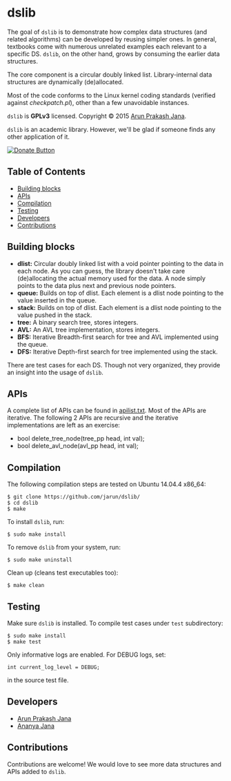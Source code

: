 # dslib
The goal of `dslib` is to demonstrate how complex data structures (and related algorithms) can be developed by reusing simpler ones. In general, textbooks come with numerous unrelated examples each relevant to a specific DS. `dslib`, on the other hand, grows by consuming the earlier data structures.

The core component is a circular doubly linked list. Library-internal data structures are dynamically (de)allocated.

Most of the code conforms to the Linux kernel coding standards (verified against *checkpatch.pl*), other than a few unavoidable instances.

`dslib` is **GPLv3** licensed. Copyright © 2015 [Arun Prakash Jana](mailto:engineerarun@gmail.com).

`dslib` is an academic library. However, we'll be glad if someone finds any other application of it.

[![Donate Button](https://tuxtricks.files.wordpress.com/2016/12/donate.png)](https://www.paypal.com/cgi-bin/webscr?cmd=_s-xclick&hosted_button_id=RMLTQ76JSXJ4Q "Donate via PayPal!")

## Table of Contents
- [Building blocks](#building-blocks)
- [APIs](#apis)
- [Compilation](#compilation)
- [Testing](#testing)
- [Developers](#developers)
- [Contributions](#contributions)

## Building blocks
- **dlist:** Circular doubly linked list with a void pointer pointing to the data in each node. As you can guess, the library doesn't take care (de)allocating the actual memory used for the data. A node simply points to the data plus next and previous node pointers.
- **queue:** Builds on top of dlist. Each element is a dlist node pointing to the value inserted in the queue.
- **stack:** Builds on top of dlist. Each element is a dlist node pointing to the value pushed in the stack.
- **tree:** A binary search tree, stores integers.
- **AVL:** An AVL tree implementation, stores integers.
- **BFS:** Iterative Breadth-first search for tree and AVL implemented using the queue.
- **DFS:** Iterative Depth-first search for tree implemented using the stack.

There are test cases for each DS. Though not very organized, they provide an insight into the usage of `dslib`.

## APIs
A complete list of APIs can be found in [apilist.txt](https://github.com/jarun/dslib/blob/master/apilist.txt). Most of the APIs are iterative.
The following 2 APIs are recursive and the iterative implementations are left as an exercise:
- bool delete_tree_node(tree_pp head, int val);
- bool delete_avl_node(avl_pp head, int val);

## Compilation
The following compilation steps are tested on Ubuntu 14.04.4 x86_64:

    $ git clone https://github.com/jarun/dslib/
    $ cd dslib
    $ make

To install `dslib`, run:

    $ sudo make install

To remove `dslib` from your system, run:

    $ sudo make uninstall

Clean up (cleans test executables too):

    $ make clean

## Testing
Make sure `dslib` is installed. To compile test cases under `test` subdirectory:

    $ sudo make install
    $ make test

Only informative logs are enabled. For DEBUG logs, set:

    int current_log_level = DEBUG;

in the source test file.

## Developers
- [Arun Prakash Jana](mailto:engineerarun@gmail.com)
- [Ananya Jana](mailto:ananya.jana@gmail.com)

## Contributions
Contributions are welcome! We would love to see more data structures and APIs added to `dslib`.

